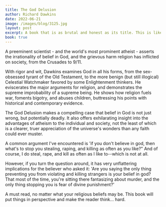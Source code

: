 ```yaml
---
title: The God Delusion
author: Richard Dawkins
date: 2022-06-21
image: /images/blog/3125.jpg
layout: post
excerpt: A book that is as brutal and honest as its title. This is like a handbook of reference for any atheist for the range of illogical, childish or even intelligent theist arguments that might be addressed to him.
book: true
---
```


A preeminent scientist - and the world's most prominent atheist - asserts the irrationality of belief in God, and the grievous harm religion has inflicted on society, from the Crusades to 9/11.

With rigor and wit, Dawkins examines God in all his forms, from the sex-obsessed tyrant of the Old Testament, to the more benign (but still illogical) Celestial Watchmaker favored by some Enlightenment thinkers. He eviscerates the major arguments for religion, and demonstrates the supreme improbability of a supreme being. He shows how religion fuels war, foments bigotry, and abuses children, buttressing his points with historical and contemporary evidence.

The God Delusion makes a compelling case that belief in God is not just wrong, but potentially deadly. It also offers exhilarating insight into the advantages of atheism to the individual and society, not the least of which is a clearer, truer appreciation of the universe's wonders than any faith could ever muster.

A common argument I've encountered is 'if you don't believe in god, then what's to stop you stealing, raping, and killing as often as you like?" And of course, I do steal, rape, and kill as often as I like to--which is not at all.

However, if you turn the question around, it has very unflattering implications for the believer who asked it: 'Are you saying the only thing preventing you from violating and killing strangers is your belief in god? That most of the time, you're sitting there fantasizing about murder, and the only thing stopping you is fear of divine punishment?'

A must read, no matter what your religious beliefs may be. This book will put things in perspective and make the reader think... hard.
